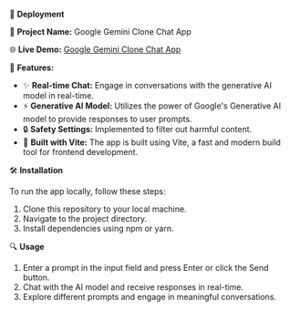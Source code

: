 🚀 **Deployment**

📱 **Project Name:** Google Gemini Clone Chat App

🌐 **Live Demo:** [Google Gemini Clone Chat App](https://main--googlegeminiclonesite.netlify.app/)

🎉 **Features:**
- ✨ **Real-time Chat:** Engage in conversations with the generative AI model in real-time.
- ⚡ **Generative AI Model:** Utilizes the power of Google's Generative AI model to provide responses to user prompts.
- 🔒 **Safety Settings:** Implemented to filter out harmful content.
- 🔧 **Built with Vite:** The app is built using Vite, a fast and modern build tool for frontend development.

🛠️ **Installation**

To run the app locally, follow these steps:

1. Clone this repository to your local machine.
2. Navigate to the project directory.
3. Install dependencies using npm or yarn.

🔍 **Usage**

1. Enter a prompt in the input field and press Enter or click the Send button.
2. Chat with the AI model and receive responses in real-time.
3. Explore different prompts and engage in meaningful conversations.
